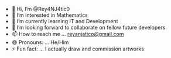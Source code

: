 - 👋 Hi, I’m @Rey4NJ4tic0
- 👀 I’m interested in Mathematics
- 🌱 I’m currently learning IT and Development
- 💞️ I’m looking forward to collaborate on fellow future developers
- 📫 How to reach me ... reyanjatico@gmail.com
- 😄 Pronouns: ... He/Him
- ⚡ Fun fact: ... I actually draw and commission artworks

<!---
Rey4NJ4tic0/Rey4NJ4tic0 is a ✨ special ✨ repository because its `README.md` (this file) appears on your GitHub profile.
You can click the Preview link to take a look at your changes.
--->
